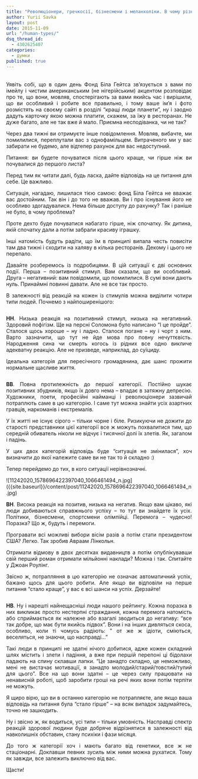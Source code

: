 ```yaml
---
title: "Революціонери, гречкосії, бізнесмени і меланхоліки. В чому різниця?"
author: Yurii Savka
layout: post
date: 2015-11-09
url: "/human-types/"
dsq_thread_id: 
  - 4302625407
categories: 
  - думки
published: true
---
```


<div style="text-align: justify;">
    <br /> Уявіть собі, що в один день Фонд Біла Гейтса зв&#8217;язується з вами по імейлу і чистим американським (не нігерійським) акцентом розповідає про те, що вони, мовляв, спостерігають за вами якийсь час і вирішили, що ви особливий і робите все правильно, і тому ваше ім&#8217;я і фото розмістять на своєму сайті в розділі &#8220;кращі люди планети&#8221;, ну і заодно дадуть карточку якою можна платити, скажем, за їжу в ресторанах. Не дуже багато, але не так вже й мало. Приємна несподіванка, чи не так?</p> 
  
  <p>
    Через два тижні ви отримуєте інше повідомлення. Мовляв, вибачте, ми помилилися, переплутали вас з однофамільцем. Витраченого ми у вас забирати не будемо, але відтепер рахунок для вас недоступний.
  </p>
  
  <p>
    Питання: ви будете почуватися після цього краще, чи гірше ніж ви почувалися до першого листа?
  </p>
  
  <p>
    Перед тим як читати далі, будь ласка, дайте відповідь на це питання для себе. Це важливо.
  </p>
  
  <p>
    Ситуація, нагадаю, лишилася тією самою: фонд Біла Гейтса не вважає вас достойним. Так він і до того не вважав. Ви і про існування його не особливо здогадувалися. Нема більше доступу до рахунку? Так і раніше не було, в чому проблема?
  </p>
  
  <p>
    Проте дехто буде почуватися набагато гірше, ніж спочатку. Як дитина, якій спочатку дали а потім забрали красиву іграшку.
  </p>
  
  <p>
    Інші натомість будуть радіти, що їм в принципі випала честь повисіти там два тижні і сходити на халяву в кілька ресторанів. Декому і цього не перепало.
  </p>
  
  <p>
    Давайте розберемось із подробицями. В цій ситуації є дві основних події. Перша &#8211; позитивний стимул. Вам сказали, що ви особливий. Друга &#8211; негативний: вам повідомили, що помилилися. В сумі вони дають нуль. Принаймні повинні давати. Але не все так просто.
  </p>
  
  <p>
    В залежності від реакцій на кожен із стимулів можна виділити чотири типи людей. Почнемо з найпоширенішого:
  </p>
  
  <p>
    <img class="aligncenter" src="http://www.artic.edu/aic/collections/citi/images/standard/WebLarge/WebImg_000256/190741_3056034.jpg" alt="" />
  </p>
  
  <p>
    <strong>НН</strong>. Низька реакція на позитивний стимул, низька на негативний. Здоровий пофігізм. Ще на персні Соломона було написано &#8220;І це пройде&#8221;. Сталося щось хороше &#8211; ну і ладно. Сталося погане &#8211; ну і чорт з ним. Варто зазначити, що тут не йде мова про повну нечуттєвість. Народження сина чи смерть когось із рідних все одно викличе адекватну реакцію. Але не призведе, наприклад, до суїциду.
  </p>
  
  <p>
    Ідеальна категорія для пересічного громадянина, дає шанс прожити нормальне щасливе життя.
  </p>
  
  <p>
    <img class="aligncenter" src="http://extremal.by/upload/medialibrary/bd1/bd14da242f26bdc98dae789125cb07c1.jpg" alt=""  />
  </p>
  
  <p>
    <strong>ВВ</strong>. Повна протилежність до першої категорії. Постійно шукає позитивних збудників, якщо їх довго нема &#8211; впадає в затяжну депресію. Художники, поети, професійні найманці і революціонери зазвичай потраплють саме в цю категорію. І саме тут можна знайти усіх азартних гравців, наркоманів і екстремалів.
  </p>
  
  <p>
    У їх житті не існує сірого &#8211; тільки чорне і біле. Ризикуючи не дожити до старості представники цієї категорії все ж можуть похвалитися тим, що середній обиватель ніколи не відчує і тисячної долі їх злетів. Як, загалом і падінь.
  </p>
  
  <p>
    У цих двох категорій відповідь буде &#8220;ситуація не змінилася&#8221;, хоч визначити до якої належите саме ви не так то й складно :)
  </p>
  
  <p>
    Тепер перейдемо до тих, в кого ситуації нерівнозначні.
  </p>
  
  <p>
  ![11242020_1578696422397040_1066461494_n.jpg]({{site.baseurl}}/content/post/11242020_1578696422397040_1066461494_n.jpg)
  </p>
  
  <p>
    <strong>ВН</strong>. Висока реакція на позитив, низька на негатив. Якщо вам цікаво, які люди добиваються справжнього успіху &#8211; то тут ви знайдете їх усіх. Політики, бізнесмени, спортсмени олімпійці. Перемога &#8211; чудесно! Поразка? Що ж, будуть і перемоги.
  </p>
  
  <p>
    Програвати всі можливі вибори вісім разів а потім стати президентом США? Легко. Так зробив Авраам Лінкольн.
  </p>
  
  <p>
    Отримати відмову в двох десятках видавництв а потім опублікувавши свій перший роман отримати мільйонні наклади? Можна і так. Спитайте у Джоан Роулінг.
  </p>
  
  <p>
    Звісно ж, потрапляння в цю категорію не означає автоматичний успіх, бажано щось для цього робити. Але якщо ви відповіли на перше питання &#8220;стало краще&#8221;, у вас є всі шанси на успіх. Дерзайте!
  </p>
  
  <p>
    <img class="aligncenter" src="http://www.redov.ru/kulturologija/100_velikih_kartin_s_reprodukcijami/_73.jpg" alt="" />
  </p>
  
  <p>
    <strong>НВ</strong>. Ну і нарешті найнещасніші люди нашого рейтингу. Кожна поразка в них викликає просто нестерпні страждання, кожна перемога натомість або сприймається як належне або взагалі зводиться до негативу: &#8220;все так добре, що має бути якийсь підвох&#8221;. Вони і на інших дивляться скоса, особливо, коли ті чомусь радіють: &#8221; от же ж ідіоти, сміються, веселяться, не знаючи, що насправді&#8230;&#8221;
  </p>
  
  <p>
    Такі люди в принципі не здатні нічого добитися, адже кожен складний шлях містить і злети і падіння, а вже при першій перепоні ці бідолахи падають на спину склавши лапки. &#8220;Це занадто складно, це неможливо, мені не вистачає мотивації, я занадто молодий/старий/товстий/тупий для цього&#8221;. Все на що вони здатні &#8211; це через силу працювати на ненависній роботі, щоб заробити гроші на речі яких вони потім терпіти не можуть.
  </p>
  
  <p>
    Я щиро вірю, що ви в останню категорію не потрапляєте, але якщо ваша відповідь на питання була &#8220;стало гірше&#8221; &#8211; на всяк випадок задумайтесь, точно не зашкодить.
  </p>
  
  <p>
    Ну і звісно ж, як водиться, усі типи &#8211; тільки умовність. Насправді спектр реакцій здорової людини буде добряче відрізнятися в залежності від навколишніх обставин, стану психіки і фази місяця.
  </p>
  
  <p>
    До того ж категорії хоч і мають багато від генетики, все ж не стаціонарні. Доклавши певних зусиль між ними можна рухатися. Тому як завжди, все залежить виключно від вас.
  </p>
  
  <p>
    Щасти!
  </p>
</div>
